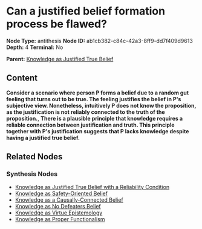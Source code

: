 # Can a justified belief formation process be flawed?

**Node Type:** antithesis
**Node ID:** ab1cb382-c84c-42a3-8ff9-dd7f409d9613
**Depth:** 4
**Terminal:** No

**Parent:** [Knowledge as Justified True Belief](knowledge-as-justified-true-belief-synthesis-82d03a42-3a09-47a8-b7e5-4ed04e6208fc.md)

## Content

**Consider a scenario where person P forms a belief due to a random gut feeling that turns out to be true. The feeling justifies the belief in P's subjective view. Nonetheless, intuitively P does not know the proposition, as the justification is not reliably connected to the truth of the proposition.**, **There is a plausible principle that knowledge requires a reliable connection between justification and truth. This principle together with P's justification suggests that P lacks knowledge despite having a justified true belief.**

## Related Nodes

### Synthesis Nodes

- [Knowledge as Justified True Belief with a Reliability Condition](knowledge-as-justified-true-belief-with-a-reliability-condition-synthesis-946a70ed-bd23-4448-8f0e-f0624bc08c1b.md)
- [Knowledge as Safety-Oriented Belief](knowledge-as-safety-oriented-belief-synthesis-fb8591cf-4745-4ef4-80bf-3239d7b20f9a.md)
- [Knowledge as a Causally-Connected Belief](knowledge-as-a-causally-connected-belief-synthesis-fabd6e23-7fd3-4023-8642-5f79696c8e34.md)
- [Knowledge as No Defeaters Belief](knowledge-as-no-defeaters-belief-synthesis-0a3e338d-d957-4875-9a2d-f6b71ee3c46a.md)
- [Knowledge as Virtue Epistemology](knowledge-as-virtue-epistemology-synthesis-c9425577-5d39-41ad-8e3a-f444ac91d502.md)
- [Knowledge as Proper Functionalism](knowledge-as-proper-functionalism-synthesis-4bd29f9e-e89e-4ec7-aec4-cf761d389df8.md)
